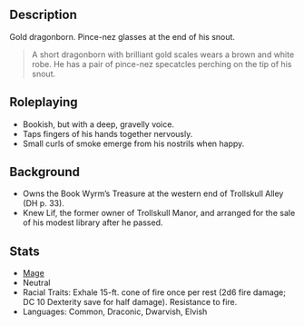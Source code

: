 ## Description

Gold dragonborn. Pince-nez glasses at the end of his snout.

> A short dragonborn with brilliant gold scales wears a brown and white robe. He has a pair of pince-nez specatcles perching on the tip of his snout.

## Roleplaying

- Bookish, but with a deep, gravelly voice.
- Taps fingers of his hands together nervously.
- Small curls of smoke emerge from his nostrils when happy.

## Background

- Owns the Book Wyrm’s Treasure at the western end of Trollskull Alley (DH p. 33).
- Knew Lif, the former owner of Trollskull Manor, and arranged for the sale of his modest library after he passed.

## Stats

- [Mage](https://www.dndbeyond.com/monsters/mage)
- Neutral
- Racial Traits: Exhale 15-ft. cone of fire once per rest (2d6 fire damage; DC 10 Dexterity save for half damage). Resistance to fire.
- Languages: Common, Draconic, Dwarvish, Elvish
